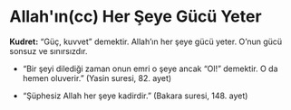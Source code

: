 # Allah'ın(cc) Her Şeye Gücü Yeter


<!--
*   [Kavramlar](Kavramlar)
    *   [Rahman](Rahman)
    *   [Rahim](Rahim)
    *   [Kadir](Kadir)
    *   [İlim](İlim)
    *   [Samet](Samet)
    *   [İhlas](İhlas)
-->   

**Kudret:** “Güç, kuvvet” demektir. Allah’ın her şeye gücü yeter. O’nun gücü sonsuz ve sınırsızdır.

- “Bir şeyi dilediği zaman onun emri o şeye ancak “Ol!” demektir. O da hemen oluverir.” (Yasin suresi, 82. ayet)

 - “Şüphesiz Allah her şeye kadirdir.” (Bakara suresi, 148. ayet)